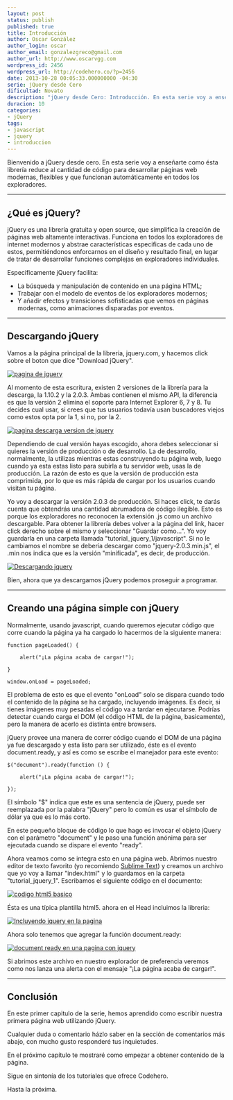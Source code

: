 ```yaml
---
layout: post
status: publish
published: true
title: Introducción
author: Oscar González
author_login: oscar
author_email: gonzalezgreco@gmail.com
author_url: http://www.oscarvgg.com
wordpress_id: 2456
wordpress_url: http://codehero.co/?p=2456
date: 2013-10-28 00:05:33.000000000 -04:30
serie: jQuery desde Cero
dificultad: Novato
description: "jQuery desde Cero: Introducción. En esta serie voy a enseñarte como usar jQuery para desarrollar páginas web modernas, flexibles y multi-explorador."
duracion: 10
categories:
- jQuery
tags:
- javascript
- jquery
- introduccion
---
```

<p>Bienvenido a jQuery desde cero. En esta serie voy a enseñarte como ésta librería reduce al cantidad de código para desarrollar páginas web modernas, flexibles y que funcionan automáticamente en todos los exploradores.</p>

<hr />

<h2>¿Qué es jQuery?</h2>

<p>jQuery es una librería gratuita y open source, que simplifica la creación de páginas web altamente interactivas. Funciona en todos los exploradores de internet modernos y abstrae características especificas de cada uno de estos, permitiéndonos enforcarnos en el diseño y resultado final, en lugar de tratar de desarrollar funciones complejas en exploradores individuales.</p>

<p>Especificamente jQuery facilita:</p>

<ul>
<li>La búsqueda y manipulación de contenido en una página HTML;</li>
<li>Trabajar con el modelo de eventos de los exploradores modernos;</li>
<li>Y añadir efectos y transiciones sofisticadas que vemos en páginas modernas, como animaciones disparadas por eventos.</li>
</ul>

<hr />

<h2>Descargando jQuery</h2>

<p>Vamos a la página principal de la libreria, jquery.com, y hacemos click sobre el boton que dice "Download jQuery".</p>

<p><a href="http://codehero.co/oc-content/uploads/2013/10/Screen-Shot-2013-10-27-at-6.29.47-PM.png"><img src="http://i.imgur.com/TLMvpXih.png" alt="pagina de jquery" class="aligncenter size-full wp-image-2463" /></a></p>

<p>Al momento de esta escritura, existen 2 versiones de la librería para la descarga, la 1.10.2 y la 2.0.3. Ambas contienen el mismo API, la diferencia es que la versión 2 elimina el soporte para Internet Explorer 6, 7 y 8. Tu decides cual usar, si crees que tus usuarios todavía usan buscadores viejos como estos opta por la 1, si no, por la 2.</p>

<p><a href="http://codehero.co/oc-content/uploads/2013/10/Screen-Shot-2013-10-27-at-8.31.22-PM.png"><img src="http://i.imgur.com/nRp7vu3.png" alt="pagina descarga version de jquery" class="aligncenter size-full wp-image-2464" /></a></p>

<p>Dependiendo de cual versión hayas escogido, ahora debes seleccionar si quieres la versión de producción o de desarrollo. La de desarrollo, normalmente, la utilizas mientras estas construyendo tu página web, luego cuando ya esta estas listo para subirla a tu servidor web, usas la de producción. La razón de esto es que la versión de producción esta comprimida, por lo que es más rápida de cargar por los usuarios cuando visitan tu página.</p>

<p>Yo voy a descargar la versión 2.0.3 de producción. Si haces click, te darás cuenta que obtendrás una cantidad abrumadora de código ilegible. Esto es porque los exploradores no reconocen la extensión .js como un archivo descargable. Para obtener la librería debes volver a la página del link, hacer click derecho sobre el mismo y seleccionar "Guardar como...". Yo voy guardarla en una carpeta llamada "tutorial_jquery_1/javascript". Si no le cambiamos el nombre se debería descargar como "jquery-2.0.3.min.js", el .min nos indica que es la versión "minificada", es decir, de producción.</p>

<p><a href="http://codehero.co/oc-content/uploads/2013/10/Screen-Shot-2013-10-27-at-6.46.58-PM.png"><img src="http://i.imgur.com/nRp7vu3.png" alt="Descargando jquery" class="aligncenter size-full wp-image-2465" /></a></p>

<p>Bien, ahora que ya descargamos jQuery podemos proseguir a programar.</p>

<hr />

<h2>Creando una página simple con jQuery</h2>

<p>Normalmente, usando javascript, cuando queremos ejecutar código que corre cuando la página ya ha cargado lo hacermos de la siguiente manera:</p>

<pre><code>function pageLoaded() {

    alert("¡La página acaba de cargar!");

}

window.onLoad = pageLoaded;
</code></pre>

<p>El problema de esto es que el evento "onLoad" solo se dispara cuando todo el contenido de la página se ha cargado, incluyendo imágenes. Es decir, si tienes imágenes muy pesadas el código va a tardar en ejecutarse. Podrías detectar cuando carga el DOM (el código HTML de la página, basicamente), pero la manera de acerlo es distinta entre browsers.</p>

<p>jQuery provee una manera de correr código cuando el DOM de una página ya fue descargado y esta listo para ser utilizado, éste es el evento document.ready, y así es como se escribe el manejador para este evento:</p>

<pre><code>$("document").ready(function () {

    alert("¡La página acaba de cargar!");

});
</code></pre>

<p>El símbolo "$" indica que este es una sentencia de jQuery, puede ser reemplazada por la palabra "jQuery" pero lo común es usar el símbolo de dólar ya que es lo más corto.</p>

<p>En este pequeño bloque de código lo que hago es invocar el objeto jQuery con el parámetro "document" y le paso una función anónima para ser ejecutada cuando se dispare el evento "ready".</p>

<p>Ahora veamos como se integra esto en una página web. Abrimos nuestro editor de texto favorito (yo recomiendo <a href="http://www.sublimetext.com/">Sublime Text</a>) y creamos un archivo que yo voy a llamar "index.html" y lo guardamos en la carpeta "tutorial_jquery_1". Escribamos el siguiente código en el documento:</p>

<p><a href="http://codehero.co/oc-content/uploads/2013/10/Screen-Shot-2013-10-27-at-8.29.04-PM.png"><img src="http://i.imgur.com/DsfeEmc.png" alt="codigo html5 basico" class="aligncenter size-full wp-image-2466" /></a></p>

<p>Ésta es una típica plantilla html5. ahora en el Head incluimos la libreria:</p>

<p><a href="http://codehero.co/oc-content/uploads/2013/10/Screen-Shot-2013-10-27-at-8.28.48-PM.png"><img src="http://i.imgur.com/6mSllAj.png" alt="Incluyendo jquery en la pagina" class="aligncenter size-full wp-image-2467" /></a></p>

<p>Ahora solo tenemos que agregar la función document.ready:</p>

<p><a href="http://codehero.co/oc-content/uploads/2013/10/Screen-Shot-2013-10-27-at-8.28.21-PM.png"><img src="http://i.imgur.com/fjys2GC.png" alt="document ready en una pagina con jquery" class="aligncenter size-full wp-image-2468" /></a></p>

<p>Si abrimos este archivo en nuestro explorador de preferencia veremos como nos lanza una alerta con el mensaje "¡La página acaba de cargar!".</p>

<hr />

<h2>Conclusión</h2>

<p>En este primer capitulo de la serie, hemos aprendido como escribir nuestra primera página web utilizando jQuery.</p>

<p>Cualquier duda o comentario házlo saber en la sección de comentarios más abajo, con mucho gusto responderé tus inquietudes.</p>

<p>En el próximo capítulo te mostraré como empezar a obtener contenido de la página.</p>

<p>Sigue en sintonía de los tutoriales que ofrece Codehero.</p>

<p>Hasta la próxima.</p>
